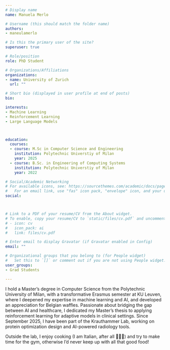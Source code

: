 ```yaml
---
# Display name
name: Manuela Merlo

# Username (this should match the folder name)
authors:
- maneulamerlo

# Is this the primary user of the site?
superuser: true

# Role/position
role: PhD Student

# Organizations/Affiliations
organizations:
- name: University of Zurich
  url: ""

# Short bio (displayed in user profile at end of posts)
bio:

interests:
- Machine Learning
- Reinforcement Learning
- Large Language Models 



education:
  courses:
  - course: M.Sc in Computer Science and Engineering
    institution: Polytechnic Universtiy of Milan
    year: 2025
  - course: B.Sc. in Engineering of Computing Systems
    institution: Polytechnic Universtiy of Milan
    year: 2022

# Social/Academic Networking
# For available icons, see: https://sourcethemes.com/academic/docs/page-builder/#icons
#   For an email link, use "fas" icon pack, "envelope" icon, and your uzh email up to before the '@'.
social:



# Link to a PDF of your resume/CV from the About widget.
# To enable, copy your resume/CV to `static/files/cv.pdf` and uncomment the lines below.
# - icon: cv
#   icon_pack: ai
#   link: files/cv.pdf

# Enter email to display Gravatar (if Gravatar enabled in Config)
email: ""

# Organizational groups that you belong to (for People widget)
#   Set this to `[]` or comment out if you are not using People widget.
user_groups:
- Grad Students

---
```

  
I hold a Master’s degree in Computer Science from the Polytechnic University of Milan, with a transformative Erasmus semester at KU Leuven, where I deepened my expertise in machine learning and AI, and developed an appreciation for Belgian waffles. Passionate about bridging the gap between AI and healthcare, I dedicated my Master’s thesis to applying reinforcement learning for adaptive models in clinical settings. Since September 2025, I have been part of the Krauthammer Lab, working on protein optimization design and AI-powered radiology tools.

Outside the lab, I enjoy cooking (I am Italian, after all 🤷🏻‍♀️) and try to make time for the gym, otherwise I’d never keep up with all that good food!



